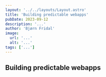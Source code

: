 ```yaml
---
layout: '../../layouts/Layout.astro'
title: 'Building predictable webapps'
pubDate: 2023-09-12
description: '...'
author: 'Bjørn Fridal'
image:
  url: '...'
  alt: '...'
tags: ['...']
---
```


## Building predictable webapps